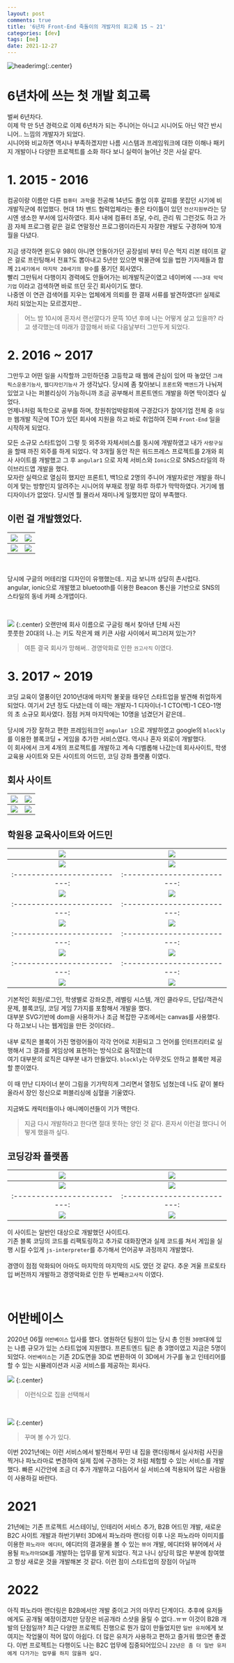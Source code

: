 ```yaml
---
layout: post
comments: true
title: '6년차 Front-End 죽돌이의 개발자의 회고록 15 ~ 21'
categories: [dev]
tags: [me]
date: 2021-12-27
---
```

![headerimg](/assets/img/post/ETC/2021.jpg){:.center}

# 6년차에 쓰는 첫 개발 회고록
벌써 6년차다. <br/>
이제 막 만 5년 경력으로 이제 6년차가 되는 주니어는 아니고 시니어도 아닌 약간 반시니어.. 느낌의 개발자가 되었다.<br/>
시니어와 비교하면 역시나 부족하겠지만 나름 시스템과 프레임워크에 대한 이해나 패키지 개발이나 다양한 프로젝트를 소화 하다 보니 실력이 늘어난 것은 사실 같다.<br/>

# 1. 2015 - 2016
컴공이랑 이름만 다른 `컴퓨터 과학`을 전공해 14년도 졸업 이후 갈피를 못잡던 시기에 비개발직군에 취업했다. 현대 1차 밴드 협력업체라는 좋은 타이틀이 있던 `전산지원부`라는 당시엔 생소한 부서에 입사하였다. 회사 내에 컴퓨터 조달, 수리, 관리 뭐 그런것도 하고 가끔 자체 프로그램 같은 걸로 연말정산 프로그램이라든지 자잘한 개발도 구경하며 10개월을 다녔다.<br/><br/>
지금 생각하면 윈도우 98이 아니면 안돌아가던 공장설비 부터 무슨 먹지 리본 테이프 같은 걸로 프린팅해서 전표?도 뽑아내고 5년만 있으면 박물관에 있을 법한 기자제들과 함께 `21세기에서 마지막 20세기의 향수`를 풍기던 회사였다.<br/>
빨리 그만둬서 다행이지 경력에도 안들어가는 비개발직군이였고 네이버에 `~~~3대 악덕기업` 이라고 검색하면 바로 뜨던 웃긴 회사이기도 했다.<br/>
나중엔 이 연관 검색어를 지우는 업체에게 의뢰를 한 결재 서류를 발견하였다!! 실제로 처리 되었는지는 모르겠지만..<br/>
> 어느 밤 10시에 혼자서 랜선깔다가 문뜩 10년 후에 나는 어떻게 살고 있을까? 라고 생각했는데 미래가 깜깜해서 바로 다음날부터 그만두게 되었다. 

# 2. 2016 ~ 2017
그만두고 어떤 일을 시작할까 고민하던중 고등학교 때 웹에 관심이 있어 따 놓았던 `그래픽스운용기능사`, `웹디자인기능사` 가 생각났다. 당시에 좀 찾아보니 `프론트`와 `백엔드`가 나눠져 있었고 나는 퍼블리싱이 가능하니까 조금 공부해서 프론트엔드 개발을 하면 딱이겠다 싶었다.<br/>
언제나처럼 독학으로 공부를 하며, 창원취업박람회에 구경갔다가 참여기업 전체 중 `유일한` 웹개발 직군에 TO가 있던 회사에 지원을 하고 바로 취업하여 진짜 `Front-End` 일을 시작하게 되었다.<br/>

모든 소규모 스타트업이 그렇 듯 외주와 자체서비스를 동시에 개발하였고 내가 `사람구실` 을 할때 까진 외주를 하게 되었다. 약 3개월 동안 작은 워드프레스 프로젝트를 2개와 회사 사이트를 개발했고 그 후 `angular1` 으로 자체 서비스와 `Ionic`으로 SNS스타일의 하이브리드앱 개발을 했다. <br/>
모자란 실력으로 열심히 했지만 프론트1, 백1으로 2명의 주니어 개발자로만 개발을 하니 이게 맞는 방향인지 알려주는 시니어의 부재로 정말 하루 하루가 막막하였다. 거기에 웹디자이너가 없었다. 당시엔 뭘 몰라서 재미나게 일했지만 많이 부족했다.<br/>

## 이런 걸 개발했었다.

![](/assets/img/post/ETC/02-01.png)  | ![](/assets/img/post/ETC/02-05.png)
:-------------------------:|:-------------------------:
![](/assets/img/post/ETC/02-06.png)  |  ![](/assets/img/post/ETC/02-07.png)

<br/>

당시에 구글의 머테리얼 디자인이 유행했는데.. 지금 보니까 상당히 촌시럽다.<br/>
angular, ionic으로 개발했고 bluetooth를 이용한 Beacon 통신을 기반으로 SNS의 스타일의 동네 카페 소개앱이다.<br/>

<br/>

![](/assets/img/post/ETC/02-00.jpg)
{:.center}
오랜만에 회사 이름으로 구글링 해서 찾아낸 단체 사진<br/>
풋풋한 20대의 나..는 키도 작은게 왜 키큰 사람 사이에서 찌그러져 있는가?
> 여튼 결국 회사가 망해써.. 경영악화로 인한 `권고사직` 이였다.


# 3. 2017 ~ 2019
코딩 교육이 열풍이던 2010년대에 마지막 불꽃을 태우던 스타트업을 발견해 취업하게 되었다. 여기서 2년 정도 다녔는데 이 때는 개발자-1 디자이너-1 CTO(백)-1 CEO-1명의 초 소규모 회사였다. 점점 커져 마지막에는 10명을 넘겼던거 같은데..<br/><br/>
당시에 가장 잘하고 편한 프레임워크인 `angular 1`으로 개발하였고 google의 `blockly`를 이용한 블록코딩 + 게임을 추가한 서비스였다. 역시나 혼자 외로이 개발했다.<br/>
이 회사에서 크게 4개의 프로젝트를 개발하고 계속 디벨롭해 나갔는데 회사사이트, 학생 교육용 사이트와 모든 사이트의 어드민, 코딩 강좌 플랫폼 이였다.<br/>

## 회사 사이트

<div class="table-2col"></div>

![](/assets/img/post/ETC/05-01.gif)  |  ![](/assets/img/post/ETC/05-02.gif)
:-------------------------:|:-------------------------:
![](/assets/img/post/ETC/05-03.png)  |  ![](/assets/img/post/ETC/05-04.jpg)


## 학원용 교육사이트와 어드민

<div class="table-2col"></div>

![](/assets/img/post/ETC/03-01.gif)  |  ![](/assets/img/post/ETC/03-02.png)
:-------------------------:|:-------------------------:
![](/assets/img/post/ETC/03-03.gif)  |  ![](/assets/img/post/ETC/03-04.gif)
:-------------------------:|:-------------------------:
![](/assets/img/post/ETC/03-05.gif)  |  ![](/assets/img/post/ETC/03-06.gif)
:-------------------------:|:-------------------------:
![](/assets/img/post/ETC/03-07.gif)  |  ![](/assets/img/post/ETC/03-08.png)
:-------------------------:|:-------------------------:
![](/assets/img/post/ETC/03-09.gif)  |  ![](/assets/img/post/ETC/03-10.gif)
:-------------------------:|:-------------------------:
![](/assets/img/post/ETC/03-11.gif)  |  ![](/assets/img/post/ETC/03-12.png)

기본적인 회원/로그인, 학생별로 강좌오픈, 레벨링 시스템, 개인 클라우드, 단답/객관식 문제, 블록코딩, 코딩 게임 7가지를 포함해서 개발을 했다. <br/>
대부분 SVG기반에 dom을 사용하거나 조금 복잡한 구조에서는 canvas를 사용했다. 다 하고보니 나는 웹게임을 만든 것이더라..<br/><br/>
내부 로직은 블록이 가진 명령어들이 각각 언어로 치환되고 그 언어를 인터프리터로 실행해서 그 결과를 게임상에 표현하는 방식으로 움직였는데 <br/>
여기 대부분의 로직은 대부분 내가 만들었다. `blockly`는 아무것도 안하고 블록만 제공할 뿐이였다.<br/><br/>
이 때 만난 디자이너 분이 그림을 기가막히게 그리면서 열정도 넘쳤는데 나도 같이 불타올라서 장인 정신으로 퍼블리싱에 심혈을 기울였다.<br/><br/>
지금봐도 캐릭터들이나 애니메이션들이 기가 맥한다.<br/>

> 지금 다시 개발하라고 한다면 절대 못하는 양인 것 같다. 혼자서 이런걸 했다니 어떻게 했을까 싶다.

## 코딩강좌 플랫폼

<div class="table-2col"></div>

![](/assets/img/post/ETC/04-01.gif)  |  ![](/assets/img/post/ETC/04-02.gif)
:-------------------------:|:-------------------------:
![](/assets/img/post/ETC/04-03.gif)  |  ![](/assets/img/post/ETC/04-04.gif)
:-------------------------:|:-------------------------:
![](/assets/img/post/ETC/04-05.png)  |  ![](/assets/img/post/ETC/04-06.gif)

이 사이트는 일반인 대상으로 개발했던 사이트다. <br/>
기존 블록 코딩의 코드를 리팩토링하고 추가로 대화장면과 실제 코드를 쳐서 게임을 실행 시킬 수있게 `js-interpreter`를 추가해서 언어공부 과정까지 개발했다.<br/><br/>
경영이 점점 악화되어 아마도 마지막의 마지막의 시도 였던 것 같다. 추운 겨울 프로토타입 버전까지 개발하고 경영악화로 인한 두 번째`권고사직` 이였다.<br/>

<br/>

# 어반베이스
2020년 06월 `어반베이스` 입사를 했다. 염원하던 팀원이 있는 당시 총 인원 `30명`대에 있는 나름 규모가 있는 스타트업에 지원했다. 프론트엔드 팀은 총 3명이였고 지금은 5명이 되었다.
`어반베이스`는 기존 2D도면을 3D로 변환하여 이 3D에서 가구를 놓고 인테리어를 할 수 있는 시뮬레이션과 시공 서비스를 제공하는 회사다.

![](/assets/img/post/ETC/u_01.jpg)
{:.center}
> 이런식으로 집을 선택해서

<br/>

![](/assets/img/post/ETC/u_02.jpg)
{:.center}
> 꾸며 볼 수가 있다.

이번 2021년에는 이런 서비스에서 발전해서 꾸민 내 집을 랜더링해서 실사처럼 사진을 찍거나 파노라마로 변경하여 실제 집에 구경하는 것 처럼 체험할 수 있는 서비스를 개발했다. 빠른 시간안에 조금 더 추가 개발하고 다듬어서 실 서비스에 적용되어 많은 사람들이 사용하길 바란다.

# 2021
21년에는 기존 프로젝트 서스테이닝, 인테리어 서비스 추가, B2B 어드민 개발, 새로운 B2C 사이트 개발과 하반기부터 3D에서 파노라마 랜더링 이후 나온 파노라마 이미지를 이용한 `파노라마 에디터`, 에디터의 결과물을 볼 수 있는 `뷰어` 개발, 에디터와 뷰어에서 사용될 `파노라마SDK`를 개발하는 업무를 맡게 되었다.
적고 나니 상당히 많은 부분에 참여했고 항상 새로운 것을 개발해본 것 같다. 이런 점이 스타트업의 장점이 아닐까

# 2022
아직 파노라마 랜더링은 B2B에서만 개발 중이고 거의 마무리 단계이다. 추후에 유저들에게도 공개될 예정이겠지만 당장은 비공개라 스샷을 올릴 수 없다..ㅠㅠ 이것이 B2B 개발의 단점일까? 
최근 다양한 프로젝트 진행으로 뭔가 많이 만들었지만 `일반 유저`에게 보여지는 작업물이 적어 많이 아쉽다. 더 많은 유저가 사용하고 편하고 즐거워 했으면 좋겠다. 
이번 프로젝트는 다행이도 나는 B2C 업무에 집중되어있으니 `22년은 좀 더 일반 유저에게 다가가는 업무를 하지 않을까 싶다.`